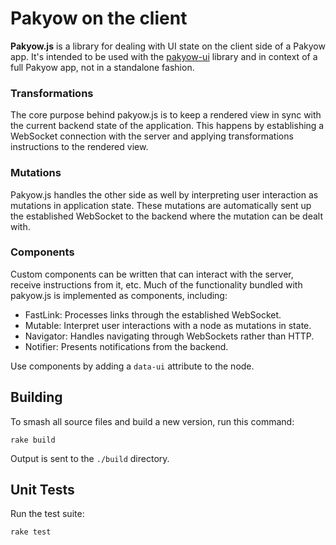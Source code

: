 # Pakyow on the client

**Pakyow.js** is a library for dealing with UI state on the client side
of a Pakyow app. It's intended to be used with the 
[pakyow-ui](https://github.com/pakyow/pakyow/tree/master/pakyow-ui) library and 
in context of a full Pakyow app, not in a standalone fashion.

### Transformations

The core purpose behind pakyow.js is to keep a rendered view in sync with the 
current backend state of the application. This happens by establishing a 
WebSocket connection with the server and applying transformations instructions 
to the rendered view.

### Mutations

Pakyow.js handles the other side as well by interpreting user interaction as 
mutations in application state. These mutations are automatically sent up the 
established WebSocket to the backend where the mutation can be dealt with.

### Components

Custom components can be written that can interact with the server, receive 
instructions from it, etc. Much of the functionality bundled with pakyow.js is 
implemented as components, including:

- FastLink: Processes links through the established WebSocket.
- Mutable: Interpret user interactions with a node as mutations in state.
- Navigator: Handles navigating through WebSockets rather than HTTP.
- Notifier: Presents notifications from the backend.

Use components by adding a `data-ui` attribute to the node.

## Building

To smash all source files and build a new version, run this command:

    rake build

Output is sent to the `./build` directory.

## Unit Tests

Run the test suite:

    rake test
